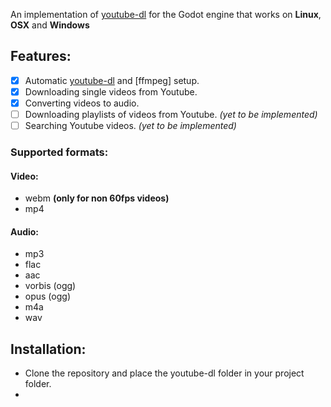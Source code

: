 
An implementation of [youtube-dl](https://github.com/rg3/youtube-dl/) for the Godot engine that works on **Linux**, **OSX** and **Windows**

## Features:
 - [x] Automatic [youtube-dl](https://github.com/rg3/youtube-dl/) and [ffmpeg] setup.
 - [x] Downloading single videos from Youtube.
 - [x] Converting videos to audio.
 - [ ] Downloading playlists of videos from Youtube. *(yet to be implemented)*
 - [ ] Searching Youtube videos. *(yet to be implemented)*
 
 ### Supported formats:
 #### Video:
 - webm **(only for non 60fps videos)**
 - mp4
 #### Audio:
 - mp3
 - flac
 - aac
 - vorbis (ogg)
 - opus (ogg)
 - m4a
 - wav
## Installation:
- Clone the repository and place the youtube-dl folder in your project folder.
- 
